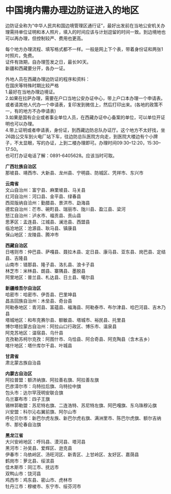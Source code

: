 # 中国境内需办理边防证进入的地区  
  
边防证全称为“中华人民共和国边境管理区通行证”，最好出发前在当地公安机关办理需持单位证明和本人照片，填入的时间应该与计划逗留的时间一致。到边境地也可以再办理，但控制较严、费用也更高。  
  
每个地方办理流程、填写格式都不一样。一般是网上下个表，带着身份证和两张1吋照片。免费。  
证件有效期，自办理签发之日，最长90天。  
新疆和西藏要分开，各办一证。  
  
外地人员在西藏办理边防证的程序和资料：  
在国庆等特殊时期比较严格  
1.最好在当地办理边境证。  
2.如果在拉萨办理，需要在户口当地公安办证中心，带上户口本办理一个申请表。或者请其他人代办一个申请表，复印发到微信上，然后打印出来。(各地的政策不一，有的地方不办申请表)  
3.如果是国有企业或者事业单位人员，在西藏办证中心备案的单位，可以单位开证明也可以办理。  
4.带上证明或者申请表，身份证，到西藏边防总队办证厅。这个地方不太好找，坐26路公交车到火电厂站下车，往边防总队医院方向走，到医院大楼边有个小牌子，不太显眼，写的办证，上到二楼办理即可。办理时间09:30–12:20，15:30–17:50。  
也可打办证电话了解：0891-6405628。应该当时可取。    

**广西壮族自治区**  
那坡县、靖西市、大新县、龙州县、宁明县、防城区、凭祥市、东兴市  

**云南省**  
文山自治州：富宁县、麻栗坡县、马关县  
红河自治州：河口县、金平县、绿春县  
西双版纳自洽州：勤腊县、景洪市、勐海县  
德宏自治州：芒市、碗町县、瑞丽市、陇川县、盈江县、梁河  
怒江自治州：泸水市、福贡县、贡山县  
思茅区：孟连县、江城县、澜沧县、西盟县  
临沧地区：沧源县、耿马县、镇康县  
保山地区：龙陵县、腾冲市  

**西藏自治区**  
日喀则市：仲巴县、萨嘎县、聂拉木县、定日县、康马县、亚东县、岗巴县、定结县、吉隆县  
山南市：错那县、隆子县、洛扎县、浪卡子县  
林芝市：米林县、朗县、寨隅县、墨脱县  
阿里地区：普兰县、札达县、日土县、噶尔县  

**新疆维吾尔自治区**  
哈密市：哈密市、伊吾县、巴里坤县  
昌吉回族自治州：木垒县、奇台县  
阿勒泰地区：青河县、富蕴县、福海县、阿勒泰市、布尔津县、哈巴河县、吉木乃县  
塔城地区：和布克赛尔县、额敏县、塔城市、裕民县、托里县  
博尔塔拉蒙古自治州：阿拉山口行政区、博乐市、温泉县  
阿克苏地区：温宿县、乌什县  
克孜勒苏柯尔克孜：阿图什市、乌恰县、阿合奇县、阿克陶县（含木吉乡）  
喀什地区：塔什库尔干县、叶城县  

**甘肃省**  
肃北蒙古族自治县  

**内蒙古自治区**  
阿拉普盟：额济纳旗、阿拉善右旗、阿拉善左旗  
巴彦漳尔市：乌特拉后旗、乌特拉中旗  
包头市：达尔罕茂明安联合旗  
鸟兰寨布市：四子王旗  
锡林郭勒盟：苏尼特右旗、二连浩特、苏尼特左旗、阿巴嘎旗、东乌珠穆沁旗  
兴安盟：科尔沁右翼前旗、阿尔山市  
呼伦贝尔市：新巴尔虎左族、新巴尔虎右旗、满洲里市、陈巴尔虎旗、额尔吉纳市、那伦春自治旗  

**黑龙江省**  
大兴安岭地区：呼玛县、漠河县、塔河县  
黑河市：孙吴县、爱辉区、逊克县  
伊春市：乌依岭区、汤旺河区、新青区、上甘岭区、友好区、嘉荫县  
鹤岗市：萝北县、绥滨县  
佳木斯市：同江市、抚远市  
双鸭山市：饶河县  
鸡西市：鸡东县、密山市、虎林市  
牡丹江市：穆棱市、东宁市、绥芬河市 